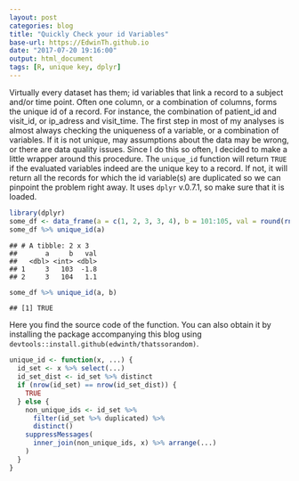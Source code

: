 ```yaml
---
layout: post
categories: blog
title: "Quickly Check your id Variables"
base-url: https://EdwinTh.github.io
date: "2017-07-20 19:16:00"
output: html_document
tags: [R, unique key, dplyr]
---
```




Virtually every dataset has them; id variables that link a record to a subject and/or time point. Often one column, or a combination of columns, forms the unique id of a record. For instance, the combination of patient_id and visit_id, or ip_adress and visit_time. The first step in most of my analyses is almost always checking the uniqueness of a variable, or a combination of variables. If it is not unique, may assumptions about the data may be wrong, or there are data quality issues. Since I do this so often, I decided to make a little wrapper around this procedure. The `unique_id` function will return `TRUE` if the evaluated variables indeed are the unique key to a record. If not, it will return all the records for which the id variable(s) are duplicated so we can pinpoint the problem right away. It uses `dplyr` v.0.7.1, so make sure that it is loaded.


```r
library(dplyr)
some_df <- data_frame(a = c(1, 2, 3, 3, 4), b = 101:105, val = round(rnorm(5), 1))
some_df %>% unique_id(a)
```

```
## # A tibble: 2 x 3
##       a     b   val
##   <dbl> <int> <dbl>
## 1     3   103  -1.8
## 2     3   104   1.1
```

```r
some_df %>% unique_id(a, b)
```

```
## [1] TRUE
```

Here you find the source code of the function. You can also obtain it by installing the package accompanying this blog using `devtools::install.github(edwinth/thatssorandom)`.


```r
unique_id <- function(x, ...) {
  id_set <- x %>% select(...)
  id_set_dist <- id_set %>% distinct
  if (nrow(id_set) == nrow(id_set_dist)) {
    TRUE
  } else {
    non_unique_ids <- id_set %>% 
      filter(id_set %>% duplicated) %>% 
      distinct()
    suppressMessages(
      inner_join(non_unique_ids, x) %>% arrange(...)
    )
  }
}
```

